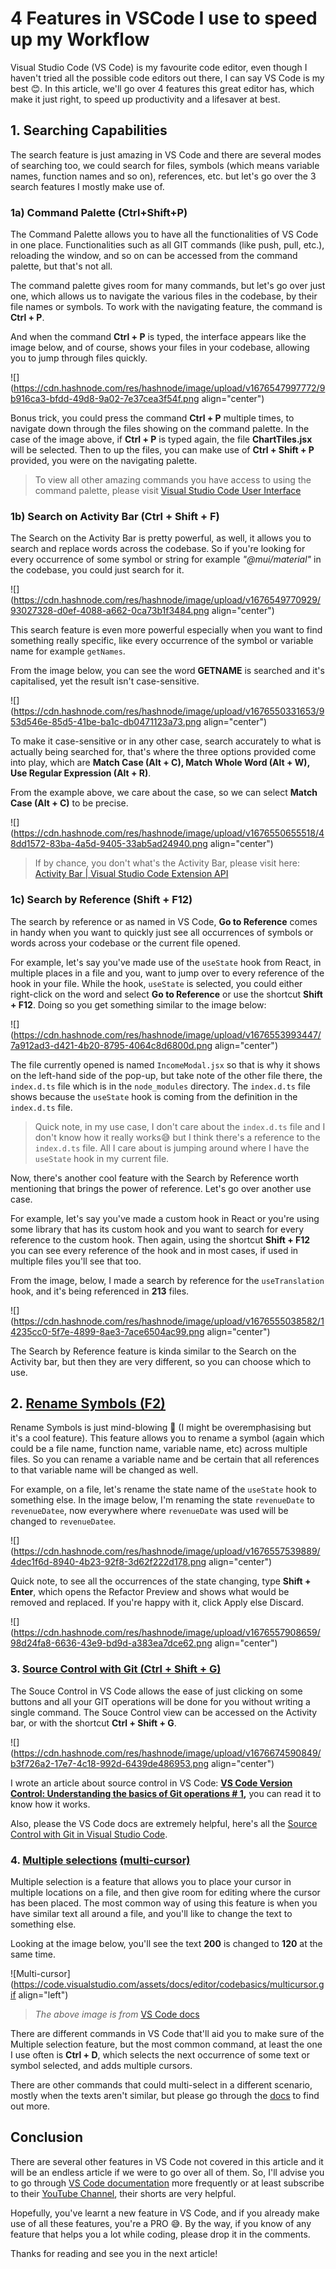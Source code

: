 # 4 Features in VSCode I use to speed up my Workflow

Visual Studio Code (VS Code) is my favourite code editor, even though I haven't tried all the possible code editors out there, I can say VS Code is my best 😊. In this article, we'll go over 4 features this great editor has, which make it just right, to speed up productivity and a lifesaver at best.

## 1\. Searching Capabilities

The search feature is just amazing in VS Code and there are several modes of searching too, we could search for files, symbols (which means variable names, function names and so on), references, etc. but let's go over the 3 search features I mostly make use of.

### 1a) Command Palette (Ctrl+Shift+P)

The Command Palette allows you to have all the functionalities of VS Code in one place. Functionalities such as all GIT commands (like push, pull, etc.), reloading the window, and so on can be accessed from the command palette, but that's not all.

The command palette gives room for many commands, but let's go over just one, which allows us to navigate the various files in the codebase, by their file names or symbols. To work with the navigating feature, the command is **Ctrl + P**.

And when the command **Ctrl + P** is typed, the interface appears like the image below, and of course, shows your files in your codebase, allowing you to jump through files quickly.

![](https://cdn.hashnode.com/res/hashnode/image/upload/v1676547997772/9b916ca3-bfdd-49d8-9a02-7e37cea3f54f.png align="center")

Bonus trick, you could press the command **Ctrl + P** multiple times, to navigate down through the files showing on the command palette. In the case of the image above, if **Ctrl + P** is typed again, the file **ChartTiles.jsx** will be selected. Then to up the files, you can make use of **Ctrl + Shift + P** provided, you were on the navigating palette.

> To view all other amazing commands you have access to using the command palette, please visit [Visual Studio Code User Interface](https://code.visualstudio.com/docs/getstarted/userinterface#_command-palette)

### 1b) Search on Activity Bar (Ctrl + Shift + F)

The Search on the Activity Bar is pretty powerful, as well, it allows you to search and replace words across the codebase. So if you're looking for every occurrence of some symbol or string for example *"@mui/material"* in the codebase, you could just search for it.

![](https://cdn.hashnode.com/res/hashnode/image/upload/v1676549770929/93027328-d0ef-4088-a662-0ca73b1f3484.png align="center")

This search feature is even more powerful especially when you want to find something really specific, like every occurrence of the symbol or variable name for example `getNames`.

From the image below, you can see the word **GETNAME** is searched and it's capitalised, yet the result isn't case-sensitive.

![](https://cdn.hashnode.com/res/hashnode/image/upload/v1676550331653/953d546e-85d5-41be-ba1c-db0471123a73.png align="center")

To make it case-sensitive or in any other case, search accurately to what is actually being searched for, that's where the three options provided come into play, which are **Match Case (Alt + C), Match Whole Word (Alt + W), Use Regular Expression (Alt + R)**.

From the example above, we care about the case, so we can select **Match Case (Alt + C)** to be precise.

![](https://cdn.hashnode.com/res/hashnode/image/upload/v1676550655518/48dd1572-83ba-4a5d-9405-33ab5ad24940.png align="center")

> If by chance, you don't what's the Activity Bar, please visit here: [Activity Bar | Visual Studio Code Extension API](https://code.visualstudio.com/api/ux-guidelines/activity-bar)

### 1c) Search by Reference (Shift + F12)

The search by reference or as named in VS Code, **Go to Reference** comes in handy when you want to quickly just see all occurrences of symbols or words across your codebase or the current file opened.

For example, let's say you've made use of the `useState` hook from React, in multiple places in a file and you, want to jump over to every reference of the hook in your file. While the hook, `useState` is selected, you could either right-click on the word and select **Go to Reference** or use the shortcut **Shift + F12**. Doing so you get something similar to the image below:

![](https://cdn.hashnode.com/res/hashnode/image/upload/v1676553993447/7a912ad3-d421-4b20-8795-4064c8d6800d.png align="center")

The file currently opened is named `IncomeModal.jsx` so that is why it shows on the left-hand side of the pop-up, but take note of the other file there, the `index.d.ts` file which is in the `node_modules` directory. The `index.d.ts` file shows because the `useState` hook is coming from the definition in the `index.d.ts` file.

> Quick note, in my use case, I don't care about the `index.d.ts` file and I don't know how it really works😅 but I think there's a reference to the `index.d.ts` file. All I care about is jumping around where I have the `useState` hook in my current file.

Now, there's another cool feature with the Search by Reference worth mentioning that brings the power of reference. Let's go over another use case.

For example, let's say you've made a custom hook in React or you're using some library that has its custom hook and you want to search for every reference to the custom hook. Then again, using the shortcut **Shift + F12** you can see every reference of the hook and in most cases, if used in multiple files you'll see that too.

From the image, below, I made a search by reference for the `useTranslation` hook, and it's being referenced in **213** files.

![](https://cdn.hashnode.com/res/hashnode/image/upload/v1676555038582/14235cc0-5f7e-4899-8ae3-7ace6504ac99.png align="center")

The Search by Reference feature is kinda similar to the Search on the Activity bar, but then they are very different, so you can choose which to use.

## 2\. [Rename Symbols (F2)](https://code.visualstudio.com/docs/editor/editingevolved#_rename-symbol)

Rename Symbols is just mind-blowing 🤯 (I might be overemphasising but it's a cool feature). This feature allows you to rename a symbol (again which could be a file name, function name, variable name, etc) across multiple files. So you can rename a variable name and be certain that all references to that variable name will be changed as well.

For example, on a file, let's rename the state name of the `useState` hook to something else. In the image below, I'm renaming the state `revenueDate` to `revenueDatee`, now everywhere where `revenueDate` was used will be changed to `revenueDatee`.

![](https://cdn.hashnode.com/res/hashnode/image/upload/v1676557539889/4dec1f6d-8940-4b23-92f8-3d62f222d178.png align="center")

Quick note, to see all the occurrences of the state changing, type **Shift + Enter**, which opens the Refactor Preview and shows what would be removed and replaced. If you're happy with it, click Apply else Discard.

![](https://cdn.hashnode.com/res/hashnode/image/upload/v1676557908659/98d24fa8-6636-43e9-bd9d-a383ea7dce62.png align="center")

### 3\. [Source Control with Git (Ctrl + Shift + G)](https://code.visualstudio.com/docs/sourcecontrol/overview)

The Souce Control in VS Code allows the ease of just clicking on some buttons and all your GIT operations will be done for you without writing a single command. The Souce Control view can be accessed on the Activity bar, or with the shortcut **Ctrl + Shift + G**.

![](https://cdn.hashnode.com/res/hashnode/image/upload/v1676674590849/b3f726a2-17e7-4c18-992d-6439de486953.png align="center")

I wrote an article about source control in VS Code: [**VS Code Version Control: Understanding the basics of Git operations # 1**](https://favouritejome.hashnode.dev/vs-code-version-control-understanding-the-basics-of-git-operations-1)**,** you can read it to know how it works.

Also, please the VS Code docs are extremely helpful, here's all the [Source Control with Git in Visual Studio Code](https://code.visualstudio.com/docs/sourcecontrol/overview).

### 4\. [Multiple selections](https://code.visualstudio.com/docs/editor/codebasics#_multiple-selections-multicursor) [(multi-cursor)](https://code.visualstudio.com/docs/editor/codebasics#_multiple-selections-multicursor)

Multiple selection is a feature that allows you to place your cursor in multiple locations on a file, and then give room for editing where the cursor has been placed. The most common way of using this feature is when you have similar text all around a file, and you'll like to change the text to something else.

Looking at the image below, you'll see the text **200** is changed to **120** at the same time.

![Multi-cursor](https://code.visualstudio.com/assets/docs/editor/codebasics/multicursor.gif align="left")

> *The above image is from* [VS Code docs](https://code.visualstudio.com/docs/editor/codebasics#_multiple-selections-multicursor)

There are different commands in VS Code that'll aid you to make sure of the Multiple selection feature, but the most common command, at least the one I use often is **Ctrl + D**, which selects the next occurrence of some text or symbol selected, and adds multiple cursors.

There are other commands that could multi-select in a different scenario, mostly when the texts aren't similar, but please go through the [docs](https://code.visualstudio.com/docs/editor/codebasics#_multiple-selections-multicursor) to find out more.

## Conclusion

There are several other features in VS Code not covered in this article and it will be an endless article if we were to go over all of them. So, I'll advise you to go through [VS Code documentation](https://code.visualstudio.com/docs) more frequently or at least subscribe to their [YouTube Channel](https://www.youtube.com/@code), their shorts are very helpful.

Hopefully, you've learnt a new feature in VS Code, and if you already make use of all these features, you're a PRO 😅. By the way, if you know of any feature that helps you a lot while coding, please drop it in the comments.

Thanks for reading and see you in the next article!